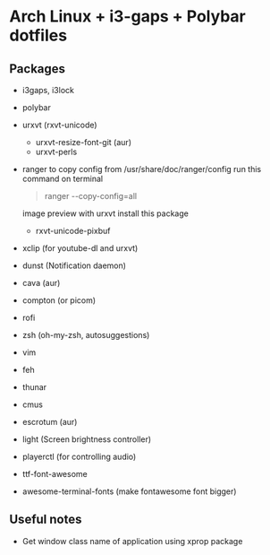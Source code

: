 # Arch Linux + i3-gaps + Polybar dotfiles
## Packages
* i3gaps, i3lock
* polybar
* urxvt (rxvt-unicode)
  * urxvt-resize-font-git (aur)
  * urxvt-perls
* ranger
  to copy config from /usr/share/doc/ranger/config run this command on terminal
  > ranger --copy-config=all 
  
  image preview with urxvt install this package
  * rxvt-unicode-pixbuf
* xclip (for youtube-dl and urxvt)
* dunst (Notification daemon)
* cava (aur)
* compton (or picom)
* rofi
* zsh (oh-my-zsh, autosuggestions)
* vim
* feh
* thunar
* cmus
* escrotum (aur)
* light (Screen brightness controller)
* playerctl (for controlling audio)
* ttf-font-awesome
* awesome-terminal-fonts (make fontawesome font bigger)

## Useful notes
* Get window class name of application using xprop package
